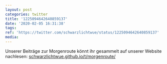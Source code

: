 ```yaml
---
layout: post
categories: twitter
title: '1225094642640859137'
date: '2020-02-05 16:31:38'
tags: 
ref: 'https://twitter.com/schwarzlichtwue/status/1225094642640859137'
media:
---
```

Unserer Beiträge zur Morgenroute könnt ihr gesammelt auf unserer Website nachlesen: [schwarzlichtwue.github.io/t/morgenroute/](https://schwarzlichtwue.github.io/t/morgenroute/) 

